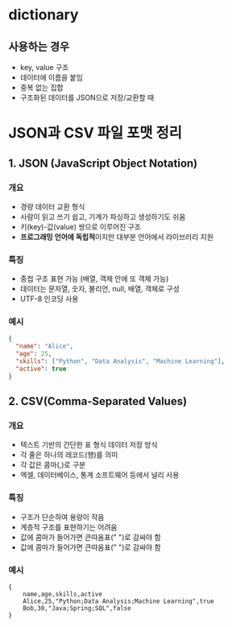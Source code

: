 # dictionary

## 사용하는 경우
- key, value 구조
- 데이터에 이름을 붙임
- 중복 없는 집합
- 구조화된 데이터를 JSON으로 저장/교환할 때


# JSON과 CSV 파일 포맷 정리

## 1. JSON (JavaScript Object Notation)

### 개요
- 경량 데이터 교환 형식
- 사람이 읽고 쓰기 쉽고, 기계가 파싱하고 생성하기도 쉬움
- 키(key)-값(value) 쌍으로 이루어진 구조
- **프로그래밍 언어에 독립적**이지만 대부분 언어에서 라이브러리 지원

### 특징
- 중첩 구조 표현 가능 (배열, 객체 안에 또 객체 가능)
- 데이터는 문자열, 숫자, 불리언, null, 배열, 객체로 구성
- UTF-8 인코딩 사용

### 예시
```json
{
  "name": "Alice",
  "age": 25,
  "skills": ["Python", "Data Analysis", "Machine Learning"],
  "active": true
}
```

## 2. CSV(Comma-Separated Values)

### 개요
- 텍스트 기반의 간단한 표 형식 데이터 저장 방식
- 각 줄은 하나의 레코드(행)를 의미
- 각 값은 콤마(,)로 구분
- 엑셀, 데이터베이스, 통계 소프트웨어 등에서 널리 사용

### 특징
- 구조가 단순하여 용량이 작음
- 계층적 구조를 표현하기는 어려움
- 값에 콤마가 들어가면 큰따옴표(" ")로 감싸야 함
- 값에 콤마가 들어가면 큰따옴표(" ")로 감싸야 함

### 예시
```csv
{
    name,age,skills,active
    Alice,25,"Python;Data Analysis;Machine Learning",true
    Bob,30,"Java;Spring;SQL",false
}
```